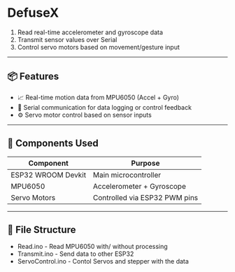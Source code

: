 # DefuseX

1. Read real-time accelerometer and gyroscope data
2. Transmit sensor values over Serial
3. Control servo motors based on movement/gesture input
   
---

## 📦 Features

- 📈 Real-time motion data from MPU6050 (Accel + Gyro)
- 🔄 Serial communication for data logging or control feedback
- ⚙️ Servo motor control based on sensor inputs

---

## 🧠 Components Used

| Component           | Purpose                       |
|--------------------|-------------------------------|
| ESP32 WROOM Devkit | Main microcontroller          |
| MPU6050            | Accelerometer + Gyroscope     |
| Servo Motors       | Controlled via ESP32 PWM pins |

---

## 📁 File Structure
- Read.ino - Read MPU6050 with/ without processing
- Transmit.ino - Send data to other ESP32
- ServoControl.ino - Contol Servos and stepper with the data
